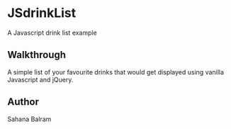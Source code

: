 # JSdrinkList
A Javascript drink list example

## Walkthrough

A simple list of your favourite drinks that would get displayed using vanilla Javascript and jQuery.
## Author
Sahana Balram